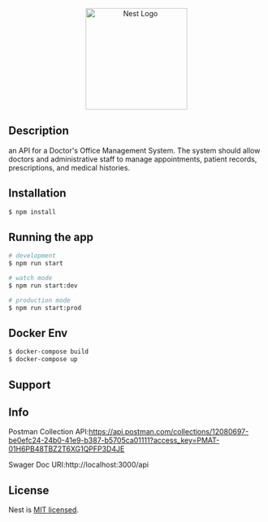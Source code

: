 <p align="center">
  <a href="http://nestjs.com/" target="blank"><img src="https://nestjs.com/img/logo-small.svg" width="200" alt="Nest Logo" /></a>
</p>

[circleci-image]: https://img.shields.io/circleci/build/github/nestjs/nest/master?token=abc123def456
[circleci-url]: https://circleci.com/gh/nestjs/nest

 

## Description

an API for a Doctor's Office Management System. The system should
allow doctors and administrative staff to manage appointments, patient records, prescriptions, and
medical histories.


## Installation

```bash
$ npm install
```

## Running the app

```bash
# development
$ npm run start

# watch mode
$ npm run start:dev

# production mode
$ npm run start:prod
```

## Docker Env
```bash
$ docker-compose build
$ docker-compose up

```



## Support



## Info
Postman Collection API:https://api.postman.com/collections/12080697-be0efc24-24b0-41e9-b387-b5705ca01111?access_key=PMAT-01H6PB48TBZ2T6XG1QPFP3D4JE


Swager Doc URI:http://localhost:3000/api

## License

Nest is [MIT licensed](LICENSE).
